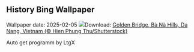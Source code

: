## History Bing Wallpaper
Wallpaper date: 2025-02-05
![](https://www.bing.com/th?id=OHR.GoldenBridge_EN-CA4566090328_UHD.jpg&w=1000)Download: [Golden Bridge, Bà Nà Hills, Da Nang, Vietnam (© Hien Phung Thu/Shutterstock)](https://www.bing.com/th?id=OHR.GoldenBridge_EN-CA4566090328_UHD.jpg)

Auto get programm by LtgX
